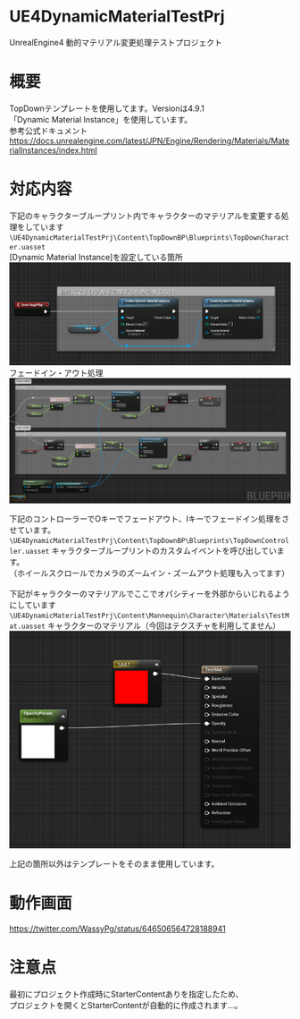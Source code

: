 # UE4DynamicMaterialTestPrj
UnrealEngine4 動的マテリアル変更処理テストプロジェクト

# 概要
TopDownテンプレートを使用してます。Versionは4.9.1<br>
「Dynamic Material Instance」を使用しています。<br>
参考公式ドキュメント<br>
https://docs.unrealengine.com/latest/JPN/Engine/Rendering/Materials/MaterialInstances/index.html

# 対応内容
下記のキャラクターブループリント内でキャラクターのマテリアルを変更する処理をしています
` \UE4DynamicMaterialTestPrj\Content\TopDownBP\Blueprints\TopDownCharacter.uasset`
<br>
[Dynamic Material Instance]を設定している箇所<br>
![EventBeginPlay](/EventBeginPlay.png)
フェードイン・アウト処理<br>
![Fade](/FadeInOut.png)

下記のコントローラーでOキーでフェードアウト、Iキーでフェードイン処理をさせています。
` \UE4DynamicMaterialTestPrj\Content\TopDownBP\Blueprints\TopDownController.uasset`
キャラクターブループリントのカスタムイベントを呼び出しています。<br>
（ホイールスクロールでカメラのズームイン・ズームアウト処理も入ってます）<br>
<br>
下記がキャラクターのマテリアルでここでオパシティーを外部からいじれるようにしています
` \UE4DynamicMaterialTestPrj\Content\Mannequin\Character\Materials\TestMat.uasset`
キャラクターのマテリアル（今回はテクスチャを利用してません）
![Material](/Material.png)

上記の箇所以外はテンプレートをそのまま使用しています。

# 動作画面
https://twitter.com/WassyPg/status/646506564728188941


# 注意点
最初にプロジェクト作成時にStarterContentありを指定したため、<br>
プロジェクトを開くとStarterContentが自動的に作成されます…。
